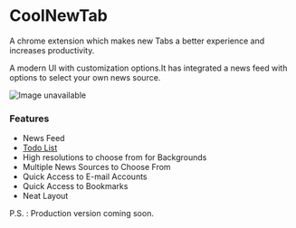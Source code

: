 # CoolNewTab


A chrome extension which makes new Tabs a better experience and increases productivity.

A modern UI with customization options.It has integrated a news feed with options to select your own news source.


![Image unavailable](https://github.com/rasikraj01/CoolNewTab/blob/master/assets/img/Screen%20Shot%202017-11-03%20at%209.23.54%20PM-min.png?raw=true)

### Features

* News Feed
* <a href="https://github.com/rasikraj01/CoolNewTab/blob/master/assets/img/ezgif-4-f655af0dff.gif">Todo List</a>
* High resolutions to choose from for Backgrounds
* Multiple News Sources to Choose From
* Quick Access to E-mail Accounts
* Quick Access to Bookmarks
* Neat Layout


P.S. : Production version coming soon.
